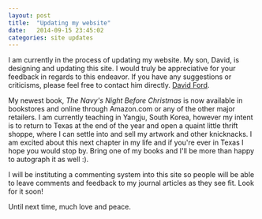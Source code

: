 ```yaml
---
layout: post
title:  "Updating my website"
date:   2014-09-15 23:45:02
categories: site updates
---
```


I am currently in the process of updating my website.  My son, David, is designing and updating this site.  I would truly be appreciative for your feedback in regards to this endeavor.  If you have any suggestions or criticisms, please feel free to contact him directly.  [David Ford](mailto:djfordz@gmail.com "Email David").

My newest book, *The Navy's Night Before Christmas* is now available in bookstores and online through Amazon.com or any of the other major retailers.  I am currently teaching in Yangju, South Korea, however my intent is to return to Texas at the end of the year and open a quaint little thrift shoppe, where I can settle into and sell my artwork and other knicknacks.    I am excited about this next chapter in my life and if you're ever in Texas I hope you would stop by. Bring one of my books and I'll be more than happy to autograph it as well :).

I will be instituting a commenting system into this site so people will be able to leave comments and feedback to my journal articles as they see fit.  Look for it soon!

Until next time, much love and peace.
